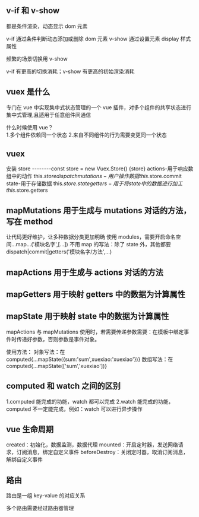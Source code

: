 ## v-if 和 v-show

都是条件渲染，动态显示 dom 元素

v-if 通过条件判断动态添加或删除 dom 元素
v-show 通过设置元素 display 样式属性

频繁的场景切换用 v-show

v-if 有更高的切换消耗；v-show 有更高的初始渲染消耗

## vuex 是什么

专门在 vue 中实现集中式状态管理的一个 vue 插件，对多个组件的共享状态进行集中式管理,且适用于任意组件间通信

什么时候使用 vue？  
1.多个组件依赖同一个状态 2.来自不同组件的行为需要变更同一个状态

## vuex

安装 store --------const store = new Vuex.Store() {store}
actions-用于响应数组中的动作 this.$storedispatch
mutations-用户操作数据       this.$store.commit
state-用于存储数据 this.$store.state
getters-用于将 state 中的数据进行加工    this.$store.getters

## mapMutations 用于生成与 mutations 对话的方法，写在 method

让代码更好维护，让多种数据分类更加明确
使用 modules，需要开启命名空间...map...('模块名字',[...])
不用 map 的写法：除了 state 外，其他都要 dispatch|commit|getters('模块名字/方法',...)

## mapActions 用于生成与 actions 对话的方法

## mapGetters 用于映射 getters 中的数据为计算属性

## mapState 用于映射 state 中的数据为计算属性

mapActions 与 mapMutations 使用时，若需要传递参数需要：在模板中绑定事件时传递好参数，否则参数是事件对象。

使用方法：
对象写法：在 computed{...mapState({sum:'sum',xuexiao:'xuexiao'})}
数组写法：在 computed{...mapState(['sum','xuexiao'])}

## computed 和 watch 之间的区别

1.computed 能完成的功能，watch 都可以完成
2.watch 能完成的功能，computed 不一定能完成，例如：watch 可以进行异步操作

## vue 生命周期

created：初始化，数据监测，数据代理
mounted：开启定时器，发送网络请求，订阅消息，绑定自定义事件
beforeDestroy：关闭定时器，取消订阅消息，解绑自定义事件

## 路由

路由是一组 key-value 的对应关系

多个路由需要经过路由器管理
